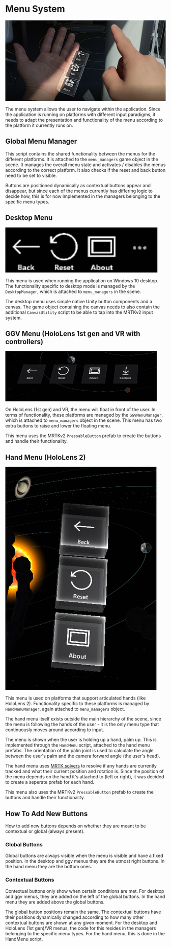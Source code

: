 # Menu System

![Menu System](Images/ge_capture_hand_menu.png)

The menu system allows the user to navigate within the application. Since the application is running on platforms with different input paradigms, it needs to adapt the presentation and functionality of the menu according to the platform it currently runs on.

## Global Menu Manager

This script contains the shared functionality between the menus for the different platforms. It is attached to the `menu_managers` game object in the scene. It manages the overall menu state and activates / disables the menus according to the correct platform. It also checks if the reset and back button need to be set to visible.

Buttons are positioned dynamically as contextual buttons appear and disappear, but since each of the menus currently has differing logic to decide how, this is for now implemented in the managers belonging to the specific menu types.

## Desktop Menu

![Desktop Menu](Images/ge_menu_desktop.png)

This menu is used when running the application on Windows 10 desktop. The functionality specific to desktop mode is managed by the `DesktopManager`, which is attached to `menu_managers` in the scene.

The desktop menu uses simple native Unity button components and a canvas. The game object containing the canvas needs to also contain the additional `CanvasUtility` script to be able to tap into the MRTKv2 input system.

## GGV Menu (HoloLens 1st gen and VR with controllers)

![GGV Menu](Images/ge_menu_ggv.png)

On HoloLens (1st gen) and VR, the menu will float in front of the user. In terms of functionality, these platforms are managed by the `GGVMenuManager`, which is  attached to `menu_managers` object in the scene. This menu has two extra buttons to raise and lower the floating menu.

This menu uses the MRTKv2 `PressableButton` prefab to create the buttons and handle their functionality.

## Hand Menu (HoloLens 2)

![Hand Menu](Images/ge_menu_hand.png)

This menu is used on platforms that support articulated hands (like HoloLens 2). Functionality specific to these platforms is managed by `HandMenuManager`, again attached to `menu_managers` object.

The hand menu itself exists outside the main hierarchy of the scene, since the menu is following the hands of the user - it is the only menu type that continuously moves around according to input.

The menu is shown when the user is holding up a hand, palm up. This is implemented through the `HandMenu` script, attached to the hand menu prefabs. The orientation of the palm joint is used to calculate the angle between the user's palm and the camera forward angle (the user's head).

The hand menu uses [MRTK solvers](https://github.com/Microsoft/MixedRealityToolkit-Unity/blob/mrtk_development/Documentation/README_Solver.md) to resolve if any hands are currently tracked and what their current position and rotation is. Since the position of the menu depends on the hand it's attached to (left or right), it was decided to create a seperate prefab for each hand.

This menu also uses the MRTKv2 `PressableButton` prefab to create the buttons and handle their functionality.

## How To Add New Buttons

How to add new buttons depends on whether they are meant to be contextual or global (always present).

### Global Buttons

Global buttons are always visible when the menu is visible and have a fixed position. In the desktop and ggv menus they are the utmost right buttons. In the hand menu they are the bottom ones.

### Contextual Buttons

Contextual buttons only show when certain conditions are met. For desktop and ggv menus, they are added on the left of the global buttons. In the hand menu they are added above the global buttons.

The global button positions remain the same. The contextual buttons have their positions dynamically changed according to how many other contextual buttons are shown at any given moment. For the desktop and HoloLens (1st gen)/VR menus, the code for this resides in the managers belonging to the specific menu types. For the hand menu, this is done in the HandMenu script.
